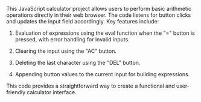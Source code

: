 This JavaScript calculator project allows users to perform basic arithmetic operations directly in their web browser. The code listens for button clicks and updates the input field accordingly. Key features include:

1. Evaluation of expressions using the eval function when the "=" button is pressed, with error handling for invalid inputs.

2. Clearing the input using the "AC" button.

3. Deleting the last character using the "DEL" button.

4. Appending button values to the current input for building expressions.

This code provides a straightforward way to create a functional and user-friendly calculator interface.
